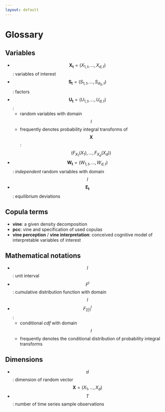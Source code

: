 ```yaml
---
layout: default
---
```


# Glossary

## Variables

- $$\mathbf{X_{t}}=(X_{1,t},\ldots,X_{d,t})$$: variables of interest
- $$\mathbf{S_{t}}=(S_{1,t},\ldots,S_{d_{S},t})$$: factors
- $$\mathbf{U_{t}}=(U_{1,t},\ldots,U_{d,t})$$: 
	- random variables with domain $$I$$
	- frequently denotes probability integral transforms of $$\mathbf{X}$$:
  $$(F_{X_{1}}(X_{1}),\ldots,F_{X_{d}}(X_{d}))$$ 
- $$\mathbf{W_{t}}=(W_{1,t},\ldots,W_{d,t})$$: *independent* random
  variables with domain $$I$$
- $$\mathbf{E_{t}}$$: equilibrium deviations

## Copula terms
- **vine**: a given density decomposition
- **pcc**: vine and specification of used copulas
- **vine perception** / **vine interpretation**: conceived cognitive
  model of interpretable variables of interest

## Mathematical notations
- $$I$$: unit interval
- $$F^{I}$$: cumulative distribution function with domain $$I$$
- $$F^{I}_{2\vert 1}$$:
	- conditional *cdf* with domain $$I$$
	- frequently denotes the conditional distribution of probability
     integral transforms 

## Dimensions
- $$d$$: dimension of random vector $$\mathbf{X} =(X_{1},\ldots,
  X_{d})$$
- $$T$$: number of time series sample observations
